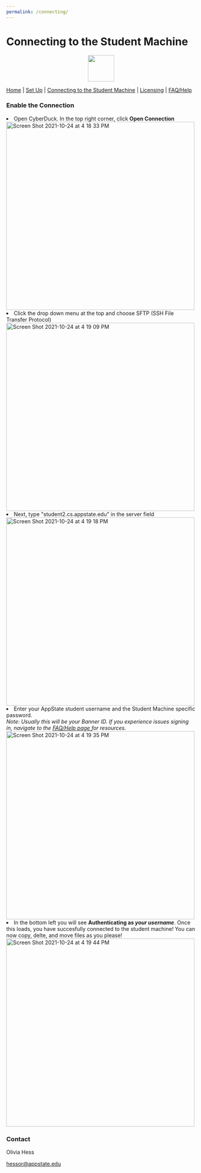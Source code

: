```yaml
---
permalink: /connecting/
---
```


# Connecting to the Student Machine

<p align="center">
  		<img width="70" height="70" src="https://user-images.githubusercontent.com/91332670/137805359-29b8978b-c4e1-4d63-80d2-6d1fd8989b9a.jpg">
	</p>

<nav>
            <div>
                <a href="https://hessorr.github.io/CyberDuck/index/">Home</a>	| 
                <a href="https://hessorr.github.io/CyberDuck/setup/">Set Up</a>	| 
                <a href="https://hessorr.github.io/CyberDuck/connecting/">Connecting to the Student Machine</a>	| 
                <a href="https://hessorr.github.io/CyberDuck/licensing/">Licensing</a>	| 
                <a href="https://hessorr.github.io/CyberDuck/faq/">FAQ/Help</a>	
            </div>
	
 </nav>
 
 
### Enable the Connection


	
<li>Open CyberDuck. In the top right corner, click <strong> Open Connection</strong></li>
	<img width="500" alt="Screen Shot 2021-10-24 at 4 18 33 PM" src="https://user-images.githubusercontent.com/91332670/138611676-ca60329d-3171-4b5a-93b3-a77eac33c0ae.png">

<li>Click the drop down menu at the top and choose <stron>SFTP (SSH File Transfer Protocol)</strong></li>
	<img width="500" alt="Screen Shot 2021-10-24 at 4 19 09 PM" src="https://user-images.githubusercontent.com/91332670/138611817-ba0956f2-30ec-4f19-8272-52da7ad71187.png">	
	
<li>Next, type "student2.cs.appstate.edu" in the server field</li>
<img width="500" alt="Screen Shot 2021-10-24 at 4 19 18 PM" src="https://user-images.githubusercontent.com/91332670/138611867-d8deaff4-6fb7-42d6-9aaa-a5f46b44b543.png">

<li> Enter your AppState student username and the Student Machine specific password.<br><i>Note: Usually this will be your Banner ID. If you experience issues signing in, navigate to the <a href="https://hessorr.github.io/CyberDuck/faq/">FAQ/Help page </a>for resources.</i></br> </li>
	<img width="500" alt="Screen Shot 2021-10-24 at 4 19 35 PM" src="https://user-images.githubusercontent.com/91332670/138612007-0bfae860-5ca4-4690-b5f9-e2fb51f23d72.png">
	
<li>In the bottom left you will see <strong> Authenticating as <i>your username</i></strong>. Once this loads, you have succesfully connected to the student machine! You can now copy, delte, and move files as you please!</li>
<img width="500" alt="Screen Shot 2021-10-24 at 4 19 44 PM" src="https://user-images.githubusercontent.com/91332670/138612165-6fe7e1d6-aac2-44f5-8b83-22f2fa613a2b.png"> 


 
### Contact
Olivia Hess

hessor@appstate.edu

